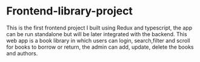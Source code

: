 # Frontend-library-project
This is the first frontend project I built using Redux and typescript, the app can be run standalone but will be later integrated with the backend. This web app is a book library in which users can login, search,filter and scroll for books to borrow or return, the admin can add, update, delete the books and authors. 
